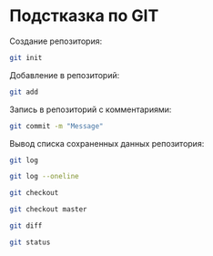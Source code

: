 # Подстказка по GIT

Создание репозитория:
```sh
git init
```

Добавление в репозиторий:
```sh
git add
```

Запись в репозиторий с комментариями:
```sh
git commit -m "Message"
```
Вывод списка сохраненных данных репозитория: 
```sh
git log
```

```sh
git log --oneline
```

```sh
git checkout
```

```sh
git checkout master
```

```sh
git diff
```

```sh
git status
```
